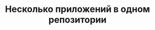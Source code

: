 ---
title: Несколько приложений в одном репозитории
permalink: rails/400_infra/30_multipleapps.html
layout: development
---